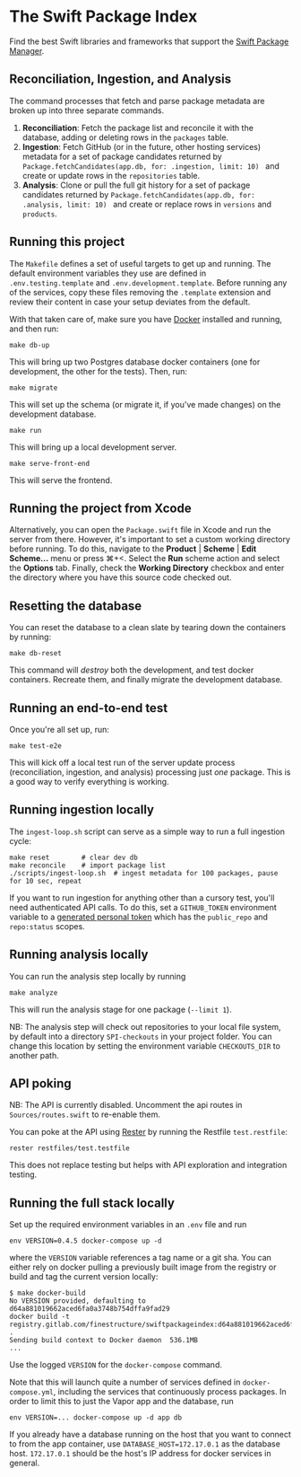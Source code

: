 # The Swift Package Index

Find the best Swift libraries and frameworks that support the [Swift Package Manager](https://swift.org/package-manager/).

## Reconciliation, Ingestion, and Analysis

The command processes that fetch and parse package metadata are broken up into three separate commands.

1. **Reconciliation**: Fetch the package list and reconcile it with the database, adding or deleting rows in the `packages` table.
2. **Ingestion**: Fetch GitHub (or in the future, other hosting services) metadata for a set of package candidates returned by `Package.fetchCandidates(app.db, for: .ingestion, limit: 10) ` and create or update rows in the `repositories` table.
3. **Analysis**: Clone or pull the full git history for a set of package candidates returned by `Package.fetchCandidates(app.db, for: .analysis, limit: 10) ` and create or replace rows in `versions` and `products`.

## Running this project

The `Makefile` defines a set of useful targets to get up and running. The default environment variables they use are defined in `.env.testing.template` and `.env.development.template`. Before running any of the services, copy these files removing the `.template` extension and review their content in case your setup deviates from the default.

With that taken care of, make sure you have [Docker](https://www.docker.com/products/docker-desktop) installed and running, and then run:

```
make db-up
```

This will bring up two Postgres database docker containers (one for development, the other for the tests). Then, run:

```
make migrate
```

This will set up the schema (or migrate it, if you've made changes) on the development database.

```
make run
```

This will bring up a local development server.

```
make serve-front-end
```
This will serve the frontend. 


## Running the project from Xcode

Alternatively, you can open the `Package.swift` file in Xcode and run the server from there. However, it's important to set a custom working directory before running. To do this, navigate to the **Product** | **Scheme** | **Edit Scheme...** menu or press ⌘+<. Select the **Run** scheme action and select the **Options** tab. Finally, check the **Working Directory** checkbox and enter the directory where you have this source code checked out.

## Resetting the database

You can reset the database to a clean slate by tearing down the containers by running:

```
make db-reset
```

This command will *destroy* both the development, and test docker containers. Recreate them, and finally migrate the development database.

## Running an end-to-end test

Once you're all set up, run:

```
make test-e2e
```

This will kick off a local test run of the server update process (reconciliation, ingestion, and analysis) processing just *one* package. This is a good way to verify everything is working.

## Running ingestion locally

The `ingest-loop.sh` script can serve as a simple way to run a full ingestion cycle:

```
make reset        # clear dev db
make reconcile    # import package list
./scripts/ingest-loop.sh  # ingest metadata for 100 packages, pause for 10 sec, repeat
```

If you want to run ingestion for anything other than a cursory test, you'll need authenticated API calls. To do this, set a `GITHUB_TOKEN` environment variable to a [generated personal token](https://github.com/settings/tokens) which has the `public_repo` and `repo:status` scopes.

## Running analysis locally

You can run the analysis step locally by running

```
make analyze
```

This will run the analysis stage for one package (`--limit 1`).

NB: The analysis step will check out repositories to your local file system, by default into a directory `SPI-checkouts` in your project folder. You can change this location by setting the environment variable `CHECKOUTS_DIR` to another path.

## API poking

NB: The API is currently disabled. Uncomment the api routes in `Sources/routes.swift` to re-enable them.

You can poke at the API using [Rester](https://github.com/finestructure/Rester) by running the Restfile `test.restfile`:

```
rester restfiles/test.testfile
```

This does not replace testing but helps with API exploration and integration testing.

## Running the full stack locally

Set up the required environment variables in an `.env` file and run

```
env VERSION=0.4.5 docker-compose up -d
```

where the `VERSION` variable references a tag name or a git sha. You can either rely on docker pulling a previously built image from the registry or build and tag the current version locally:

```
$ make docker-build
No VERSION provided, defaulting to d64a881019662aced6fa0a3748b754dffa9fad29
docker build -t registry.gitlab.com/finestructure/swiftpackageindex:d64a881019662aced6fa0a3748b754dffa9fad29 .
Sending build context to Docker daemon  536.1MB
...
```

Use the logged `VERSION` for the `docker-compose` command.

Note that this will launch quite a number of services defined in `docker-compose.yml`, including the services that continuously process packages. In order to limit this to just the Vapor app and the database, run

```
env VERSION=... docker-compose up -d app db
```

If you already have a database running on the host that you want to connect to from the app container, use `DATABASE_HOST=172.17.0.1` as the database host. `172.17.0.1` should be the host's IP address for docker services in general.
